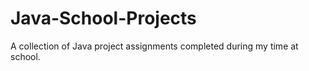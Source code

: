 # Java-School-Projects
A collection of Java project assignments completed during my time at school. 
